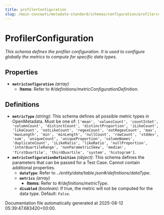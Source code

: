 ```yaml
---
title: profilerConfiguration
slug: /main-concepts/metadata-standard/schemas/configuration/profilerconfiguration
---
```


# ProfilerConfiguration

*This schema defines the profiler configuration. It is used to configure globally the metrics to compute for specific data types.*

## Properties

- **`metricConfiguration`** *(array)*
  - **Items**: Refer to *#/definitions/metricConfigurationDefinition*.
## Definitions

- **`metricType`** *(string)*: This schema defines all possible metric types in OpenMetadata. Must be one of: `['mean', 'valuesCount', 'countInSet', 'columnCount', 'distinctCount', 'distinctProportion', 'iLikeCount', 'likeCount', 'notLikeCount', 'regexCount', 'notRegexCount', 'max', 'maxLength', 'min', 'minLength', 'nullCount', 'rowCount', 'stddev', 'sum', 'uniqueCount', 'uniqueProportion', 'columnNames', 'duplicateCount', 'iLikeRatio', 'likeRatio', 'nullProportion', 'interQuartileRange', 'nonParametricSkew', 'median', 'firstQuartile', 'thirdQuartile', 'system', 'histogram']`.
- **`metricConfigurationDefinition`** *(object)*: This schema defines the parameters that can be passed for a Test Case. Cannot contain additional properties.
  - **`dataType`**: Refer to *../entity/data/table.json#/definitions/dataType*.
  - **`metrics`** *(array)*
    - **Items**: Refer to *#/definitions/metricType*.
  - **`disabled`** *(boolean)*: If true, the metric will not be computed for the data type. Default: `False`.


Documentation file automatically generated at 2025-08-12 05:39:47.683420+00:00.
